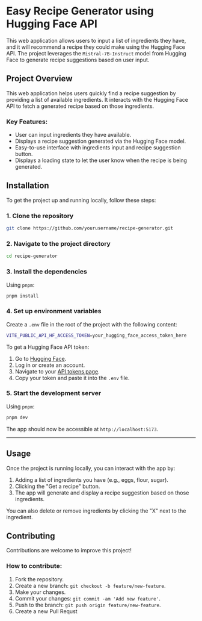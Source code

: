 
# Easy Recipe Generator using Hugging Face API

This web application allows users to input a list of ingredients they have, and it will recommend a recipe they could make using the Hugging Face API. The project leverages the `Mistral-7B-Instruct` model from Hugging Face to generate recipe suggestions based on user input.


## Project Overview

This web application helps users quickly find a recipe suggestion by providing a list of available ingredients. It interacts with the Hugging Face API to fetch a generated recipe based on those ingredients.

### Key Features:
- User can input ingredients they have available.
- Displays a recipe suggestion generated via the Hugging Face model.
- Easy-to-use interface with ingredients input and recipe suggestion button.
- Displays a loading state to let the user know when the recipe is being generated.

## Installation

To get the project up and running locally, follow these steps:

### 1. Clone the repository

```bash
git clone https://github.com/yourusername/recipe-generator.git
```

### 2. Navigate to the project directory

```bash
cd recipe-generator
```

### 3. Install the dependencies

 Using `pnpm`:

```bash
pnpm install
```

### 4. Set up environment variables

Create a `.env` file in the root of the project with the following content:

```bash
VITE_PUBLIC_API_HF_ACCESS_TOKEN=your_hugging_face_access_token_here
```

To get a Hugging Face API token:
1. Go to [Hugging Face](https://huggingface.co).
2. Log in or create an account.
3. Navigate to your [API tokens page](https://huggingface.co/settings/tokens).
4. Copy your token and paste it into the `.env` file.

### 5. Start the development server

Using `pnpm`:

```bash
pnpm dev
```

The app should now be accessible at `http://localhost:5173`.

---

## Usage

Once the project is running locally, you can interact with the app by:
1. Adding a list of ingredients you have (e.g., eggs, flour, sugar).
2. Clicking the "Get a recipe" button.
3. The app will generate and display a recipe suggestion based on those ingredients.

You can also delete or remove ingredients by clicking the "X" next to the ingredient.



## Contributing

Contributions are welcome  to improve this project!

### How to contribute:
1. Fork the repository.
2. Create a new branch: `git checkout -b feature/new-feature`.
3. Make your changes.
4. Commit your changes: `git commit -am 'Add new feature'`.
5. Push to the branch: `git push origin feature/new-feature`.
6. Create a new Pull Requst